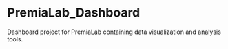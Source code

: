 # PremiaLab_Dashboard

Dashboard project for PremiaLab containing data visualization and analysis tools. 